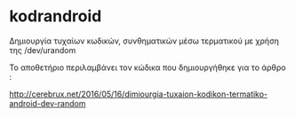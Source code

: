 # kodrandroid

Δημιουργία τυχαίων κωδικών, συνθηματικών μέσω τερματικού με χρήση της /dev/urandom

Το αποθετήριο περιλαμβάνει τον κώδικα που δημιουργήθηκε για το άρθρο :

 http://cerebrux.net/2016/05/16/dimiourgia-tuxaion-kodikon-termatiko-android-dev-random
